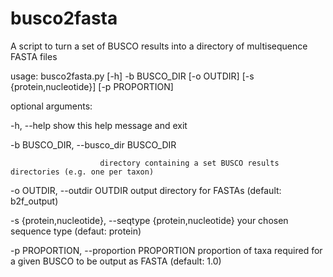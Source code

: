 # busco2fasta

A script to turn a set of BUSCO results into a directory of multisequence FASTA files


usage: busco2fasta.py [-h] -b BUSCO_DIR [-o OUTDIR] [-s {protein,nucleotide}]
                      [-p PROPORTION]

optional arguments:

  -h, --help            show this help message and exit
  
  -b BUSCO_DIR, --busco_dir BUSCO_DIR
  
                        directory containing a set BUSCO results directories (e.g. one per taxon)
                        
  -o OUTDIR, --outdir OUTDIR
                        output directory for FASTAs (default: b2f_output)
                        
  -s {protein,nucleotide}, --seqtype {protein,nucleotide}
                        your chosen sequence type (defaut: protein)
                        
  -p PROPORTION, --proportion PROPORTION
                        proportion of taxa required for a given BUSCO to be
                        output as FASTA (default: 1.0)
